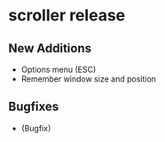 # scroller release <version> 

## New Additions
- Options menu (ESC)
- Remember window size and position

## Bugfixes
- (Bugfix)
